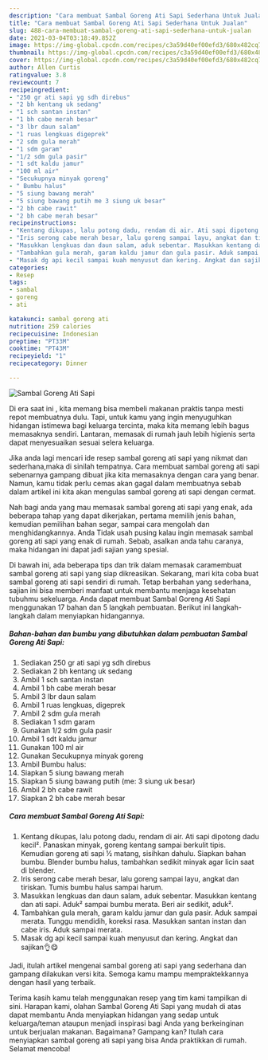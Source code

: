 ```yaml
---
description: "Cara membuat Sambal Goreng Ati Sapi Sederhana Untuk Jualan"
title: "Cara membuat Sambal Goreng Ati Sapi Sederhana Untuk Jualan"
slug: 488-cara-membuat-sambal-goreng-ati-sapi-sederhana-untuk-jualan
date: 2021-03-04T03:18:49.852Z
image: https://img-global.cpcdn.com/recipes/c3a59d40ef00efd3/680x482cq70/sambal-goreng-ati-sapi-foto-resep-utama.jpg
thumbnail: https://img-global.cpcdn.com/recipes/c3a59d40ef00efd3/680x482cq70/sambal-goreng-ati-sapi-foto-resep-utama.jpg
cover: https://img-global.cpcdn.com/recipes/c3a59d40ef00efd3/680x482cq70/sambal-goreng-ati-sapi-foto-resep-utama.jpg
author: Allen Curtis
ratingvalue: 3.8
reviewcount: 7
recipeingredient:
- "250 gr ati sapi yg sdh direbus"
- "2 bh kentang uk sedang"
- "1 sch santan instan"
- "1 bh cabe merah besar"
- "3 lbr daun salam"
- "1 ruas lengkuas digeprek"
- "2 sdm gula merah"
- "1 sdm garam"
- "1/2 sdm gula pasir"
- "1 sdt kaldu jamur"
- "100 ml air"
- "Secukupnya minyak goreng"
- " Bumbu halus"
- "5 siung bawang merah"
- "5 siung bawang putih me 3 siung uk besar"
- "2 bh cabe rawit"
- "2 bh cabe merah besar"
recipeinstructions:
- "Kentang dikupas, lalu potong dadu, rendam di air. Ati sapi dipotong dadu kecil². Panaskan minyak, goreng kentang sampai berkulit tipis. Kemudian goreng ati sapi ½ matang, sisihkan dahulu. Siapkan bahan bumbu. Blender bumbu halus, tambahkan sedikit minyak agar licin saat di blender."
- "Iris serong cabe merah besar, lalu goreng sampai layu, angkat dan tiriskan. Tumis bumbu halus sampai harum."
- "Masukkan lengkuas dan daun salam, aduk sebentar. Masukkan kentang dan ati sapi. Aduk² sampai bumbu merata. Beri air sedikit, aduk²."
- "Tambahkan gula merah, garam kaldu jamur dan gula pasir. Aduk sampai merata. Tunggu mendidih, koreksi rasa. Masukkan santan instan dan cabe iris. Aduk sampai merata."
- "Masak dg api kecil sampai kuah menyusut dan kering. Angkat dan sajikan👌😋"
categories:
- Resep
tags:
- sambal
- goreng
- ati

katakunci: sambal goreng ati 
nutrition: 259 calories
recipecuisine: Indonesian
preptime: "PT33M"
cooktime: "PT43M"
recipeyield: "1"
recipecategory: Dinner

---
```



![Sambal Goreng Ati Sapi](https://img-global.cpcdn.com/recipes/c3a59d40ef00efd3/680x482cq70/sambal-goreng-ati-sapi-foto-resep-utama.jpg)

Di era  saat ini , kita memang bisa membeli makanan praktis tanpa mesti repot membuatnya dulu. Tapi, untuk kamu yang ingin menyuguhkan hidangan istimewa bagi keluarga tercinta, maka kita memang lebih bagus memasaknya sendiri. Lantaran, memasak di rumah jauh lebih higienis serta dapat menyesuaikan sesuai selera keluarga.

Jika anda lagi mencari ide resep sambal goreng ati sapi yang nikmat dan sederhana,maka di sinilah tempatnya. Cara membuat sambal goreng ati sapi  sebenarnya gampang dibuat jika kita memasaknya dengan cara yang benar. Namun, kamu tidak perlu cemas akan gagal dalam membuatnya 
sebab dalam artikel ini kita akan mengulas sambal goreng ati sapi dengan cermat.  



Nah bagi anda yang mau memasak sambal goreng ati sapi yang enak, ada beberapa tahap yang dapat dikerjakan, pertama memilih jenis bahan, kemudian pemilihan bahan segar, sampai cara mengolah dan menghidangkannya. Anda Tidak usah pusing kalau ingin memasak sambal goreng ati sapi yang enak di rumah. Sebab, asalkan anda  tahu caranya, maka hidangan ini dapat jadi sajian yang spesial.

Di bawah ini, ada beberapa tips dan trik dalam memasak caramembuat sambal goreng ati sapi yang siap dikreasikan. Sekarang, mari kita coba buat sambal goreng ati sapi sendiri di rumah. Tetap berbahan yang sederhana, sajian ini bisa memberi manfaat untuk membantu menjaga kesehatan tubuhmu sekeluarga. Anda dapat membuat Sambal Goreng Ati Sapi menggunakan 17 bahan dan 5 langkah pembuatan. Berikut ini langkah-langkah dalam menyiapkan hidangannya.

<!--inarticleads1-->

##### Bahan-bahan dan bumbu yang dibutuhkan dalam pembuatan Sambal Goreng Ati Sapi:

1. Sediakan 250 gr ati sapi yg sdh direbus
1. Sediakan 2 bh kentang uk sedang
1. Ambil 1 sch santan instan
1. Ambil 1 bh cabe merah besar
1. Ambil 3 lbr daun salam
1. Ambil 1 ruas lengkuas, digeprek
1. Ambil 2 sdm gula merah
1. Sediakan 1 sdm garam
1. Gunakan 1/2 sdm gula pasir
1. Ambil 1 sdt kaldu jamur
1. Gunakan 100 ml air
1. Gunakan Secukupnya minyak goreng
1. Ambil  Bumbu halus:
1. Siapkan 5 siung bawang merah
1. Siapkan 5 siung bawang putih (me: 3 siung uk besar)
1. Ambil 2 bh cabe rawit
1. Siapkan 2 bh cabe merah besar




<!--inarticleads2-->

##### Cara membuat Sambal Goreng Ati Sapi:

1. Kentang dikupas, lalu potong dadu, rendam di air. Ati sapi dipotong dadu kecil². Panaskan minyak, goreng kentang sampai berkulit tipis. Kemudian goreng ati sapi ½ matang, sisihkan dahulu. Siapkan bahan bumbu. Blender bumbu halus, tambahkan sedikit minyak agar licin saat di blender.
1. Iris serong cabe merah besar, lalu goreng sampai layu, angkat dan tiriskan. Tumis bumbu halus sampai harum.
1. Masukkan lengkuas dan daun salam, aduk sebentar. Masukkan kentang dan ati sapi. Aduk² sampai bumbu merata. Beri air sedikit, aduk².
1. Tambahkan gula merah, garam kaldu jamur dan gula pasir. Aduk sampai merata. Tunggu mendidih, koreksi rasa. Masukkan santan instan dan cabe iris. Aduk sampai merata.
1. Masak dg api kecil sampai kuah menyusut dan kering. Angkat dan sajikan👌😋




Jadi, itulah artikel mengenai  sambal goreng ati sapi  yang sederhana dan gampang dilakukan versi kita. Semoga kamu mampu mempraktekkannya dengan hasil yang terbaik. 

Terima kasih kamu telah menggunakan resep yang tim kami tampilkan di sini. Harapan kami, olahan  Sambal Goreng Ati Sapi yang mudah di atas dapat membantu Anda menyiapkan hidangan yang sedap untuk keluarga/teman ataupun menjadi inspirasi bagi Anda yang berkeinginan untuk berjualan makanan. Bagaimana? Gampang kan? Itulah cara menyiapkan sambal goreng ati sapi yang bisa Anda praktikkan di rumah. Selamat mencoba!

